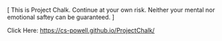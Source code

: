 [  This is Project Chalk. Continue at your own risk. Neither your mental nor emotional saftey can be guaranteed.  ]

Click Here: https://cs-powell.github.io/ProjectChalk/
